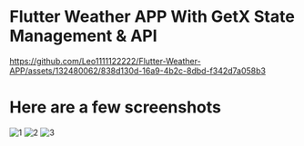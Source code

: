 ﻿# Flutter Weather APP With GetX State Management & API
 
https://github.com/Leo1111122222/Flutter-Weather-APP/assets/132480062/838d130d-16a9-4b2c-8dbd-f342d7a058b3

# Here are a few screenshots
![1](https://github.com/Leo1111122222/Flutter-Weather-APP/assets/132480062/51ec7da4-b8b4-4daf-b73a-34badb9ed784)
![2](https://github.com/Leo1111122222/Flutter-Weather-APP/assets/132480062/d2268061-2700-4823-ab54-fc4d8fe6808c)
![3](https://github.com/Leo1111122222/Flutter-Weather-APP/assets/132480062/ee2f541f-b066-48ac-97d2-ba1d821b7e6e)


